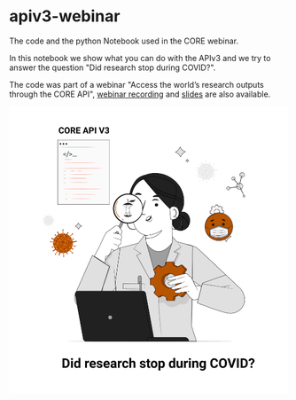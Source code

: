 # apiv3-webinar
The code and the python Notebook used in the CORE webinar. 


In this notebook we show what you can do with the APIv3 and we try to answer the question "Did research stop during COVID?".

The code was part of a webinar "Access the world’s research outputs through the CORE API", [webinar recording](https://www.youtube.com/watch?v=acRLJNpq4W4) and [slides](https://www.slideshare.net/MatteoCancellieri1/access-the-worlds-research-outputs-through-the-core-api) are also available.

![Did research stop during COVID?](images/did_research_stop_during_covid.png)
